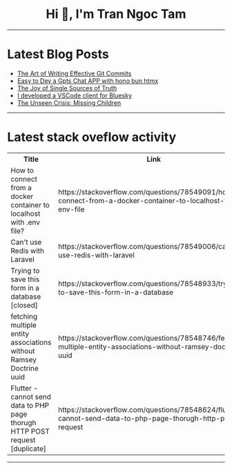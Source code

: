 <h1 align="center">Hi 👋, I'm Tran Ngoc Tam</h1>

---

# Latest Blog Posts 
<!-- BLOG-POST-LIST:START -->
- [The Art of Writing Effective Git Commits](https://dev.to/monikaprajapati_70/the-art-of-writing-effective-git-commits-4fed)
- [Easy to Dev a Gpts Chat APP with hono bun htmx](https://dev.to/rockfire/easy-to-dev-a-gpts-chat-app-p4l)
- [The Joy of Single Sources of Truth](https://dev.to/codinsonn/the-joy-of-single-sources-of-truth-277o)
- [I developed a VSCode client for Bluesky](https://dev.to/zuk246/i-developed-a-vscode-client-for-bluesky-1o1g)
- [The Unseen Crisis: Missing Children](https://dev.to/anonymous2029/the-unseen-crisis-missing-children-5b3k)
<!-- BLOG-POST-LIST:END -->

---

# Latest stack oveflow activity
<table>
  <tr><th>Title</th><th>Link</th></tr>
  <!-- STACKOVERFLOW:START --><tr><td>How to connect from a docker container to localhost with .env file?</td><td>https://stackoverflow.com/questions/78549091/how-to-connect-from-a-docker-container-to-localhost-with-env-file</td></tr><tr><td>Can&#39;t use Redis with Laravel</td><td>https://stackoverflow.com/questions/78549006/cant-use-redis-with-laravel</td></tr><tr><td>Trying to save this form in a database [closed]</td><td>https://stackoverflow.com/questions/78548933/trying-to-save-this-form-in-a-database</td></tr><tr><td>fetching multiple entity associations without Ramsey Doctrine uuid</td><td>https://stackoverflow.com/questions/78548746/fetching-multiple-entity-associations-without-ramsey-doctrine-uuid</td></tr><tr><td>Flutter - cannot send data to PHP page thorugh HTTP POST request [duplicate]</td><td>https://stackoverflow.com/questions/78548624/flutter-cannot-send-data-to-php-page-thorugh-http-post-request</td></tr><!-- STACKOVERFLOW:END -->
</table>

---


